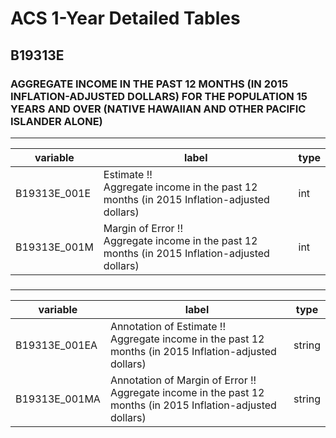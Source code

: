 # ACS 1-Year Detailed Tables

## B19313E

### AGGREGATE INCOME IN THE PAST 12 MONTHS (IN 2015 INFLATION-ADJUSTED DOLLARS) FOR THE POPULATION 15 YEARS AND OVER (NATIVE HAWAIIAN AND OTHER PACIFIC ISLANDER ALONE)

___

| variable | label | type |
| ----- | ----- | ----- |
| B19313E_001E | Estimate !!<br>Aggregate income in the past 12 months (in 2015 Inflation-adjusted dollars) | int |
| B19313E_001M | Margin of Error !!<br>Aggregate income in the past 12 months (in 2015 Inflation-adjusted dollars) | int |
### 

___

| variable | label | type |
| ----- | ----- | ----- |
| B19313E_001EA | Annotation of Estimate !!<br>Aggregate income in the past 12 months (in 2015 Inflation-adjusted dollars) | string |
| B19313E_001MA | Annotation of Margin of Error !!<br>Aggregate income in the past 12 months (in 2015 Inflation-adjusted dollars) | string |

